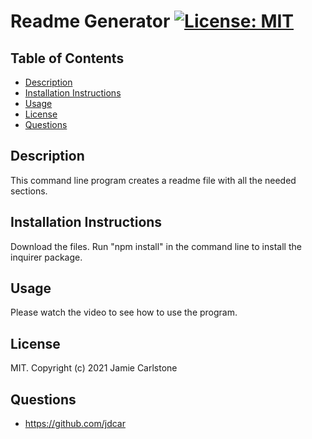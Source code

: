 # Readme Generator [![License: MIT](https://img.shields.io/badge/License-MIT-yellow.svg)](https://opensource.org/licenses/MIT)
## Table of Contents
* [Description](#description)
* [Installation Instructions](#installation-instructions)
* [Usage](#usage)
* [License](#license)
* [Questions](#questions)
## Description
This command line program creates a readme file with all the needed sections.
## Installation Instructions
Download the files. Run "npm install" in the command line to install the inquirer package.
## Usage
Please watch the video to see how to use the program.

## License
MIT. Copyright (c) 2021 Jamie Carlstone
## Questions
* https://github.com/jdcar
